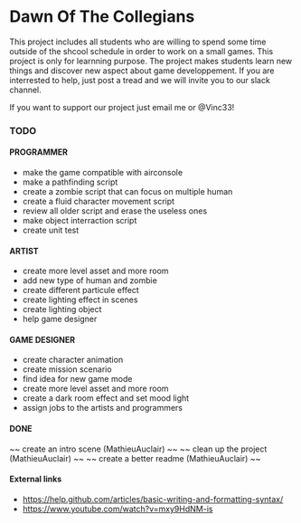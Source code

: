 # Dawn Of The Collegians

This project includes all students who are willing to spend some time outside of the shcool schedule in order to work on a small games. This project is only for learnning purpose. The project makes students learn new things and discover new aspect about game developpement. If you are interrested to help, just post a tread and we will invite you to our slack channel.

If you want to support our project just email me or @Vinc33!


### TODO

#### PROGRAMMER
* make the game compatible with airconsole
* make a pathfinding script
* create a zombie script that can focus on multiple human
* create a fluid character movement script
* review all older script and erase the useless ones
* make object interraction script
* create unit test

#### ARTIST
* create more level asset and more room
* add new type of human and zombie
* create different particule effect
* create lighting effect in scenes
* create lighting object
* help game designer

#### GAME DESIGNER
* create character animation
* create mission scenario
* find idea for new game mode
* create more level asset and more room
* create a dark room effect and set mood light
* assign jobs to the artists and programmers

#### DONE
~~ create an intro scene (MathieuAuclair) ~~
~~ clean up the project (MathieuAuclair) ~~
~~ create a better readme (MathieuAuclair) ~~



#### External links
* https://help.github.com/articles/basic-writing-and-formatting-syntax/
* https://www.youtube.com/watch?v=mxy9HdNM-is


